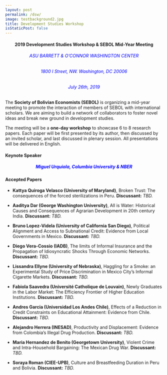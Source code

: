 ```yaml
---
layout: post
permalink: /dsw/
image: testbackground2.jpg
title: Development Studies Workshop
isStaticPost: false
---
```


<center><b><h4>2019 Development Studies Workshop & SEBOL Mid-Year Meeting</h4></b></center>

<center><h6 style="color:blue;">ASU BARRETT & O’CONNOR WASHINGTON CENTER</h6></center>
<center><h6 style="color:blue;">1800 I Street, NW. Washington, DC 20006</h6></center>
<center><h6 style="color:blue;">July 26th, 2019</h6></center>


The **Society of Bolivian Economists (SEBOL)** is organizing a mid-year meeting to promote the interaction
of members of SEBOL with international scholars. We are aiming to build a network of collaborators to
foster novel ideas and break new ground in development studies.

The meeting will be a **one-day workshop** to showcase 6 to 8 research papers. Each paper will be first
presented by its author, then discussed by an invited scholar, and last discussed in plenary session. All
presentations will be delivered in English.

#### Keynote Speaker ####
<center><h5 style="color:blue;">Miguel Urquiola, Columbia University & NBER</h5></center>


#### Accepted Papers

* **Kattya Quiroga Velasco (University of Maryland)**, Broken Trust: The consequences of the forced sterilizations in Peru. **Discussant:** *TBD.*

* **Aaditya Dar (George Washington University)**, All is Water: Historical Causes and Consequences of Agrarian Development in 20th century India. **Discussant:** *TBD.*

* **Bruno Lopez-Videla (University of California San Diego)**, Political Alignment and Access to Subnational Credit: Evidence from Local Governments in Mexico. **Discussant:** *TBD.*

* **Diego Vera-Cossio (IADB)**, The limits of Informal Insurance and the Propagation of Idiosyncratic Shocks Through Economic Networks. **Discussant:** *TBD.*

* **Lissandra Ellyne (University of Nebraska)**, Haggling for a Smoke: an Experimental Study of Price Discrimination in Mexico City’s Informal Cigarette Markets. **Discussant:** *TBD.*

* **Fabiola Saavedra (Université Catholique de Louvain)**, Newly Graduates in the Labor Market: The Efficiency Frontier of Higher Education Institutions. **Discussant:** *TBD.*

* **Andres Garcia (Universidad Los Andes Chile)**, Effects of a Reduction in Credit Constraints on
Educational Attainment: Evidence from Chile. **Discussant:** *TBD.*

* **Alejandro Herrera (INESAD)**, Productivity and Displacement: Evidence from Colombia’s Illegal Drug Production. **Discussant:** *TBD.*

* **Maria Hernandez de Benito (Georgetown University)**, Violent Crime and Intra-Household Bargaining: The Mexican Drug War. **Discussant:** *TBD.*

* **Soraya Roman (CIEE-UPB)**, Culture and Breastfeeding Duration in Peru and Bolivia. **Discussant:** *TBD.*



<!-- #### Logistics ####
Attendance to the workshop is by invitation only, but free of charge. Logistical details will be announced in
late May.
Participants are responsible to cover travel costs, lodging, and visas. SEBOL cannot sponsor nor provide
any assistance towards obtaining a valid visa to travel to the United States. -->


<!-- #### Call for papers ####
We invite interested researchers to submit a one-page summary or preliminary draft of an ongoing
research project. We will accept submissions at all stages of development, but **strongly encourage work in
early stages**. We wish to be inclusive and cast a wide net under the broad theme of development studies.
In addition to economists, we encourage authors from the social sciences and humanities to participate.
We strongly encourage papers at the intersection of multiple fields and those that make use of innovative
research tools.

The call for papers is open to all members of the research community, but priority will be given to young
researchers—doctoral students and recent graduates.

#### Important dates ####
The submission deadline for extended abstracts or drafts is **May 13, 2019**. Submit papers by email to the
workshop chair, **Walter Valdivia**, at [wvaldivi@gmu.edu](mailto:wvaldivi@gmu.edu).
Selected papers will be notified of acceptance by **May 24**. A preliminary draft should be submitted to the
assigned discussants no later than **July 12**. -->


<!-- <img class="img-responsive feature-image" src="{{ site.baseurl }}/img/posts/cod.jpg" style="display:none"> -->
